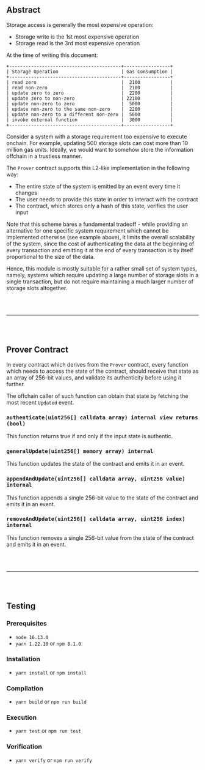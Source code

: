 ## Abstract

Storage access is generally the most expensive operation:
- Storage write is the 1st most expensive operation
- Storage read is the 3rd most expensive operation

At the time of writing this document:
```
+-----------------------------------------+-----------------+
| Storage Operation                       | Gas Consumption |
+-----------------------------------------+-----------------+
| read zero                               |  2100           |
| read non-zero                           |  2100           |
| update zero to zero                     |  2200           |
| update zero to non-zero                 | 22100           |
| update non-zero to zero                 |  5000           |
| update non-zero to the same non-zero    |  2200           |
| update non-zero to a different non-zero |  5000           |
| invoke external function                |  3000           |
+-----------------------------------------+-----------------+
```

Consider a system with a storage requirement too expensive to execute onchain.
For example, updating 500 storage slots can cost more than 10 million gas units.
Ideally, we would want to somehow store the information offchain in a trustless manner.

The `Prover` contract supports this L2-like implementation in the following way:
- The entire state of the system is emitted by an event every time it changes
- The user needs to provide this state in order to interact with the contract
- The contract, which stores only a hash of this state, verifies the user input

Note that this scheme bares a fundamental tradeoff - while providing an alternative for one specific system requirement which cannot be implemented otherwise (see example above), it limits the overall scalability of the system, since the cost of authenticating the data at the beginning of every transaction and emitting it at the end of every transaction is by itself proportional to the size of the data.

Hence, this module is mostly suitable for a rather small set of system types, namely, systems which require updating a large number of storage slots in a single transaction, but do not require maintaining a much larger number of storage slots altogether.

<br/><br/>

---

<br/><br/>

## Prover Contract

In every contract which derives from the `Prover` contract, every function which needs to access the state of the contract, should receive that state as an array of 256-bit values, and validate its authenticity before using it further.

The offchain caller of such function can obtain that state by fetching the most recent `Updated` event.

### `authenticate(uint256[] calldata array) internal view returns (bool)`

This function returns true if and only if the input state is authentic.

### `generalUpdate(uint256[] memory array) internal`

This function updates the state of the contract and emits it in an event.

### `appendAndUpdate(uint256[] calldata array, uint256 value) internal`

This function appends a single 256-bit value to the state of the contract and emits it in an event.

### `removeAndUpdate(uint256[] calldata array, uint256 index) internal`

This function removes a single 256-bit value from the state of the contract and emits it in an event.

<br/><br/>

---

<br/><br/>

## Testing

### Prerequisites

- `node 16.13.0`
- `yarn 1.22.10` or `npm 8.1.0`

### Installation

- `yarn install` or `npm install`

### Compilation

- `yarn build` or `npm run build`

### Execution

- `yarn test` or `npm run test`

### Verification

- `yarn verify` or `npm run verify`
